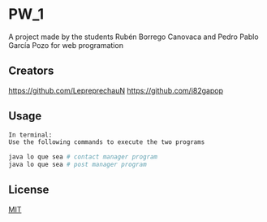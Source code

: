 # PW_1
A project made by the students Rubén Borrego Canovaca and Pedro Pablo García Pozo for web programation

## Creators

https://github.com/LepreprechauN 
https://github.com/i82gapop


## Usage

```python
In terminal:
Use the following commands to execute the two programs

java lo que sea # contact manager program
java lo que sea # post manager program
```



## License
[MIT](https://choosealicense.com/licenses/mit/)
